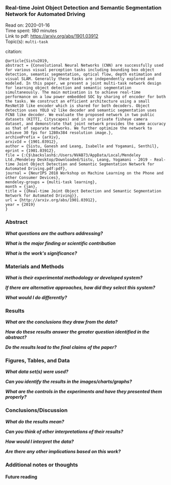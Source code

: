 <!--
{"title": "Real-time Joint Object Detection and Semantic Segmentation Network for Automated Driving", "url": "https://arxiv.org/abs/1901.03912", "topics": "multi-task", "date": "2020-01-16", "estimated_minutes": "180"}
-->
### Real-time Joint Object Detection and Semantic Segmentation Network for Automated Driving

Read on: 2020-01-16  
Time spent: *180* minutes  
Link to pdf: https://arxiv.org/abs/1901.03912  
Topic(s): `multi-task`

citation:
```
@article{Sistu2019,
abstract = {Convolutional Neural Networks (CNN) are successfully used for various visual perception tasks including bounding box object detection, semantic segmentation, optical flow, depth estimation and visual SLAM. Generally these tasks are independently explored and modeled. In this paper, we present a joint multi-task network design for learning object detection and semantic segmentation simultaneously. The main motivation is to achieve real-time performance on a low power embedded SOC by sharing of encoder for both the tasks. We construct an efficient architecture using a small ResNet10 like encoder which is shared for both decoders. Object detection uses YOLO v2 like decoder and semantic segmentation uses FCN8 like decoder. We evaluate the proposed network in two public datasets (KITTI, Cityscapes) and in our private fisheye camera dataset, and demonstrate that joint network provides the same accuracy as that of separate networks. We further optimize the network to achieve 30 fps for 1280x384 resolution image.},
archivePrefix = {arXiv},
arxivId = {1901.03912},
author = {Sistu, Ganesh and Leang, Isabelle and Yogamani, Senthil},
eprint = {1901.03912},
file = {:C$\backslash$:/Users/NVAB73/AppData/Local/Mendeley Ltd./Mendeley Desktop/Downloaded/Sistu, Leang, Yogamani - 2019 - Real-time Joint Object Detection and Semantic Segmentation Network for Automated Driving.pdf:pdf},
journal = {NeurIPS 2018 Workshop on Machine Learning on the Phone and other Consumer Devices},
mendeley-groups = {multi-task learning},
month = {jan},
title = {{Real-time Joint Object Detection and Semantic Segmentation Network for Automated Driving}},
url = {http://arxiv.org/abs/1901.03912},
year = {2019}
}
```

### Abstract

__*What questions are the authors addressing?*__

__*What is the major finding or scientific contribution*__

__*What is the work's significance?*__

### Materials and Methods

__*What is their experimental methodology or developed system?*__

__*If there are alternative approaches, how did they select this system?*__

__*What would I do differently?*__

### Results

__*What are the conclusions they draw from the data?*__

__*How do these results answer the greater question identified in the abstract?*__

__*Do the results lead to the final claims of the paper?*__

### Figures, Tables, and Data

__*What data set(s) were used?*__

__*Can you identify the results in the images/charts/graphs?*__

__*What are the controls in the experiments and have they presented them properly?*__

### Conclusions/Discussion

__*What do the results mean?*__

__*Can you think of other interpretations of their results?*__

__*How would I interpret the data?*__

__*Are there any other implications based on this work?*__

### Additional notes or thoughts

#### Future reading

